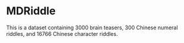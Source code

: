 # MDRiddle
This is a dataset containing 3000 brain teasers, 300 Chinese numeral riddles, and 16766 Chinese character riddles.
